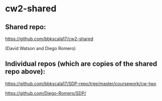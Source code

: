 # cw2-shared

## Shared repo: 

https://github.com/bbkscala17/cw2-shared

(David Watson and Diego Romero)

## Individual repos (which are copies of the shared repo above):

https://github.com/bbkscala17/SDP-repo/tree/master/coursework/cw-two

https://github.com/Diego-Romero/SDP/

